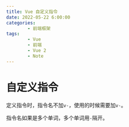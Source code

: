 ```yaml
---
title: Vue 自定义指令
date: 2022-05-22 6:00:00
categories:
        - 前端框架
tags:
        - Vue
        - 前端
        - Vue 2
        - Note
---
```


# 自定义指令

定义指令时，指令名不加`v-`，使用的时候需要加`v-`。

指令名如果是多个单词，多个单词用`-`隔开。
